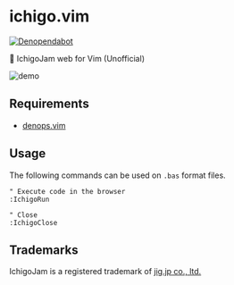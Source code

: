 # ichigo.vim

[![Denopendabot](https://github.com/arrow2nd/ichigo.vim/actions/workflows/denopendabot.yml/badge.svg?branch=main)](https://github.com/arrow2nd/ichigo.vim/actions/workflows/denopendabot.yml)

🍓 IchigoJam web for Vim (Unofficial)

![demo](https://user-images.githubusercontent.com/44780846/204134827-85e66023-50ad-447c-a1cb-9a5a9d3cca45.gif)

## Requirements

- [denops.vim](https://github.com/vim-denops/denops.vim)

## Usage

The following commands can be used on `.bas` format files.

```vim
" Execute code in the browser
:IchigoRun

" Close
:IchigoClose
```

## Trademarks

IchigoJam is a registered trademark of [jig.jp co., ltd.](https://jig.jp/)
